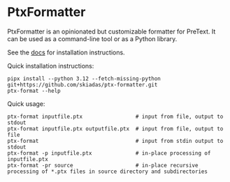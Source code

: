 # PtxFormatter

PtxFormatter is an opinionated but customizable formatter for PreText. It can be used as a command-line tool or as a Python library.

See the [docs](https://skiadas.github.io/ptx-formatter/) for installation instructions.

Quick installation instructions:
```shell
pipx install --python 3.12 --fetch-missing-python  git+https://github.com/skiadas/ptx-formatter.git
ptx-format --help
```

Quick usage:
```shell
ptx-format inputfile.ptx                 # input from file, output to stdout
ptx-format inputfile.ptx outputfile.ptx  # input from file, output to file
ptx-format                               # input from stdin output to stdout
ptx-format -p inputfile.ptx              # in-place processing of inputfile.ptx
ptx-format -pr source                    # in-place recursive processing of *.ptx files in source directory and subdirectories
```
